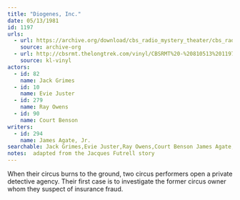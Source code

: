 ```yaml
---
title: "Diogenes, Inc."
date: 05/13/1981
id: 1197
urls: 
  - url: https://archive.org/download/cbs_radio_mystery_theater/cbs_radio_mystery_theater-1151-1200.zip/cbs_radio_mystery_theater-1151-1200%2Fcbsrmt_1197_diogenes_inc.mp3
    source: archive-org
  - url: http://cbsrmt.thelongtrek.com/vinyl/CBSRMT%20-%20810513%201197%20Diogenes%20Inc_afrts.mp3
    source: kl-vinyl
actors:  
  - id: 82
    name: Jack Grimes  
  - id: 10
    name: Evie Juster  
  - id: 279
    name: Ray Owens  
  - id: 90
    name: Court Benson
writers:  
  - id: 294
    name: James Agate, Jr.
searchable: Jack Grimes,Evie Juster,Ray Owens,Court Benson James Agate, Jr.
notes:  adapted from the Jacques Futrell story
---
```

When their circus burns to the ground, two circus performers open a private detective agency. Their first case is to investigate the former circus owner whom they suspect of insurance fraud.